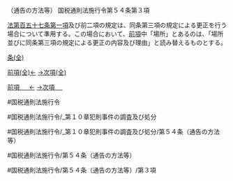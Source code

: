 （通告の方法等）
国税通則法施行令第５４条第３項

[法第百五十七条第一項](国税通則法＿＿＿＿＿第１５７条第１項)及び前二項の規定は、同条第三項の規定による更正を行う場合について準用する。この場合において、[前項](国税通則法施行＿令＿第５４条第２項)中「場所」とあるのは、「場所並びに同条第三項の規定による更正の内容及び理由」と読み替えるものとする。

[条(全)](国税通則法施行＿令＿第５４条_.md)

[前項(全)←](国税通則法施行＿令＿第５４条第２項_.md)    [→次項(全)](国税通則法施行＿令＿第５４条第４項_.md)

[前項 　 ←](国税通則法施行＿令＿第５４条第２項.md)    [→次項 　 ](国税通則法施行＿令＿第５４条第４項.md)



#国税通則法施行令

#国税通則法施行令/_第１０章犯則事件の調査及び処分

#国税通則法施行令/_第１０章犯則事件の調査及び処分/第５４条（通告の方法等）

#国税通則法施行令/第５４条（通告の方法等）

#国税通則法施行令/第５４条（通告の方法等）/第３項

